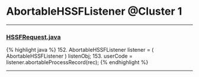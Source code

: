 # AbortableHSSFListener @Cluster 1

***

### [HSSFRequest.java](https://searchcode.com/codesearch/view/15642339/)
{% highlight java %}
152. AbortableHSSFListener listener = ( AbortableHSSFListener ) listenObj;
153.         userCode = listener.abortableProcessRecord(rec);
{% endhighlight %}

***

